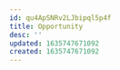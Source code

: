 ```yaml
---
id: qu4ApSNRv2LJbipql5p4f
title: Opportunity
desc: ''
updated: 1635747671092
created: 1635747671092
---
```




